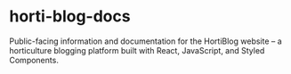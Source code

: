 # horti-blog-docs
Public-facing information and documentation for the HortiBlog website – a horticulture blogging platform built with React, JavaScript, and Styled Components.
